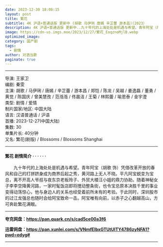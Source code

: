 ```yaml
---
date: 2023-12-30 18:08:15
layout: post
title: 繁花
subtitle: 4K 沪语+普通话版 更新中 (胡歌 马伊琍 唐嫣 辛芷蕾 游本昌)(2023）
description: 4K 沪语+普通话版 更新中..九十年代的上海处处是机遇与希望。青年阿宝（胡歌 饰）凭借改革开放的春风和自己的打拼跻身成为商界后起之秀，黄河路上无人不晓。平凡阿宝蜕变为宝总，离不开高人爷叔与夜东京老板玲子、外贸大楼汪小姐的鼎力协助...
image: https://cdn-us.imgs.moe/2023/12/27/繁花_EoqznoMjlB.webp
optimized_image: 
category: 国产剧
tags:
  - 剧情
author: 对酒当歌
paginate: true
---
```


---

导演: 王家卫  
编剧: 秦雯  
主演: 胡歌 / 马伊琍 / 唐嫣 / 辛芷蕾 / 游本昌 / 郑恺 / 陈龙 / 吴越 / 姜逸磊 / 董勇 / 黄觉 / 陈国庆 / 曾美慧孜 / 范湉湉 / 佟晨洁 / 王菊 / 林熙蕾 / 喻恩泰 / 金宇澄  
类型: 剧情 / 爱情  
制片国家/地区: 中国大陆  
语言: 汉语普通话 / 沪语  
首播: 2023-12-27(中国大陆)  
集数: 30  
单集片长: 40分钟  
又名: 繁花(剧版) / Blossoms / Blossoms Shanghai  

---

#### 繁花 剧情简介 · · · · · ·

　　九十年代的上海处处是机遇与希望。青年阿宝（胡歌 饰）凭借改革开放的春风和自己的打拼跻身成为商界后起之秀，黄河路上无人不晓。平凡阿宝蜕变为宝总，离不开高人爷叔与夜东京老板玲子、外贸大楼汪小姐的鼎力协助。随着神秘女子李李空降黄河路，一家时髦饭店即将搅动整条街，也令宝总原本决胜千里的事业变得动荡惊心，他与身边人的关系也经受着前所未有的考验。于此同时，深圳股市的过江龙强总也随时会给阿宝致命一击。阿宝唯有向前，以赤子之心翻越高山，方可奔赴繁花满眼。

---

**夸克网盘：<https://pan.quark.cn/s/cad5ce00a3f6>**

**迅雷网盘：<https://pan.xunlei.com/s/VNmfEIbxGTUtUITY4786zyNFA1?pwd=edyg#>**

---
